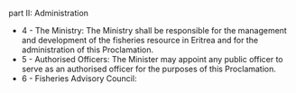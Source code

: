 part II: Administration

<ul>
			<li>4 - The Ministry: The Ministry shall be responsible for the management and development of the fisheries resource in Eritrea and for the administration of this Proclamation.<ul>
			</ul></li>			<li>5 - Authorised Officers: The Minister may appoint any public officer to serve as an authorised officer for the purposes of this Proclamation.<ul>
			</ul></li>			<li>6 - Fisheries Advisory Council: <ul>
			</ul></li></ul>